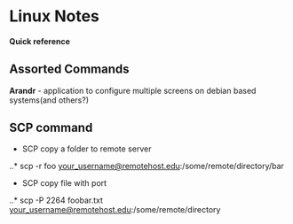 # Linux Notes

#### Quick reference

## Assorted Commands

**Arandr** - application to configure multiple screens on debian based systems(and others?)

## SCP command

* SCP copy a folder to remote server

..* scp -r foo your_username@remotehost.edu:/some/remote/directory/bar

* SCP copy file with port

..* scp -P 2264 foobar.txt your_username@remotehost.edu:/some/remote/directory
